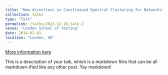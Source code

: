 ```yaml
---
title: "New directions in Constrained Spectral Clustering for Networks"
collection: talks
type: "Talk"
permalink: /talks/2023-12-18-talk-2
venue: "London School of Testing"
date: 2014-02-01
location: "London, UK"
---
```


[More information here](http://example2.com)

This is a description of your talk, which is a markdown files that can be all markdown-ified like any other post. Yay markdown!
